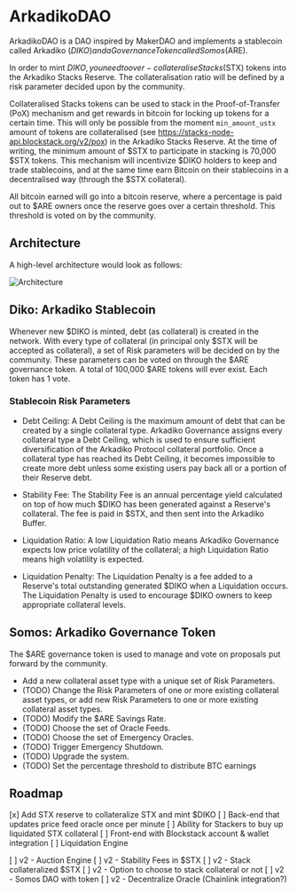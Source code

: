 # ArkadikoDAO

ArkadikoDAO is a DAO inspired by MakerDAO and implements a stablecoin called Arkadiko ($DIKO) and a Governance Token called Somos ($ARE).

In order to mint $DIKO, you need to over-collateralise Stacks ($STX) tokens into the Arkadiko Stacks Reserve. The collateralisation ratio will be defined by a risk parameter decided upon by the community.

Collateralised Stacks tokens can be used to stack in the Proof-of-Transfer (PoX) mechanism and get rewards in bitcoin for locking up tokens for a certain time. This will only be possible from the moment `min_amount_ustx` amount of tokens are collateralised (see https://stacks-node-api.blockstack.org/v2/pox) in the Arkadiko Stacks Reserve. At the time of writing, the minimum amount of $STX to participate in stacking is 70,000 $STX tokens. This mechanism will incentivize $DIKO holders to keep and trade stablecoins, and at the same time earn Bitcoin on their stablecoins in a decentralised way (through the $STX collateral).

All bitcoin earned will go into a bitcoin reserve, where a percentage is paid out to $ARE owners once the reserve goes over a certain threshold. This threshold is voted on by the community.

## Architecture

A high-level architecture would look as follows:

![Architecture](https://github.com/philipdesmedt/arkadiko-dao/blob/master/architecture-high-level.png?raw=true)


## Diko: Arkadiko Stablecoin

Whenever new $DIKO is minted, debt (as collateral) is created in the network. With every type of collateral (in principal only $STX will be accepted as collateral), a set of Risk parameters will be decided on by the community. These parameters can be voted on through the $ARE governance token. A total of 100,000 $ARE tokens will ever exist. Each token has 1 vote.

### Stablecoin Risk Parameters

- Debt​ ​Ceiling:​ A Debt Ceiling is the maximum amount of debt that can be created by a single collateral type. Arkadiko Governance assigns every collateral type a Debt Ceiling, which is used to ensure sufficient diversification of the Arkadiko Protocol collateral portfolio. Once a collateral type has reached its Debt Ceiling, it becomes impossible to create more debt unless some existing users pay back all or a portion of their Reserve debt.

- Stability​ ​Fee:​ The Stability Fee is an annual percentage yield calculated on top of how much $DIKO has been generated against a Reserve's collateral. The fee is paid in $STX, and then sent into the Arkadiko Buffer.

- Liquidation​ ​Ratio:​ ​A low Liquidation Ratio means Arkadiko Governance expects low price volatility of the collateral; a high Liquidation Ratio means high volatility is expected.

- Liquidation Penalty:​ The Liquidation Penalty is a fee added to a Reserve's total outstanding generated $DIKO when a Liquidation occurs. The Liquidation Penalty is used to encourage $DIKO owners to keep appropriate collateral levels.


## Somos: Arkadiko Governance Token

The $ARE governance token is used to manage and vote on proposals put forward by the community.

- Add a​ ​new​ ​collateral asset ​type with a unique set of Risk Parameters.
- (TODO) Change the Risk Parameters of one or more existing collateral asset types, or add new Risk Parameters to one or more existing collateral asset types.
- (TODO) Modify​ ​the $ARE Savings Rate.
- (TODO) Choose the set of Oracle Feeds.
- (TODO) Choose the set of Emergency Oracles.
- (TODO) Trigger Emergency Shutdown.
- (TODO) Upgrade the system.
- (TODO) Set the percentage threshold to distribute BTC earnings


## Roadmap

[x] Add STX reserve to collateralize STX and mint $DIKO
[ ] Back-end that updates price feed oracle once per minute
[ ] Ability for Stackers to buy up liquidated STX collateral
[ ] Front-end with Blockstack account & wallet integration
[ ] Liquidation Engine

[ ] v2 - Auction Engine
[ ] v2 - Stability Fees in $STX
[ ] v2 - Stack collateralized $STX
[ ] v2 - Option to choose to stack collateral or not
[ ] v2 - Somos DAO with token
[ ] v2 - Decentralize Oracle (Chainlink integration?)
